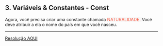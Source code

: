 <div class="layout-pane__container"><div id="main-splitpane-left" class="coding-question__left-pane"><section class="question-view__title-wrapper"><h1 class="question-view__title">3. Variáveis &amp; Constantes - Const</h1></section><section class="question-view__instruction"><div class="candidate-rich-text"><div id="a0a4rr7o6ka-instruction"><p>Agora, você precisa criar&nbsp;uma constante chamada&nbsp;<font color="#f65039"><span style="background-color: rgb(248, 248, 248);">NATURALIDADE.&nbsp;</span></font>Você deve atribuir a ela o nome do país em que você nasceu.</p>
</div></div></section></div></div>

____

[Resolução AQUI](https://github.com/luelencavalheiro/curso-introdutorio-javascript/blob/main/exercicio-3/resolucao.js)
